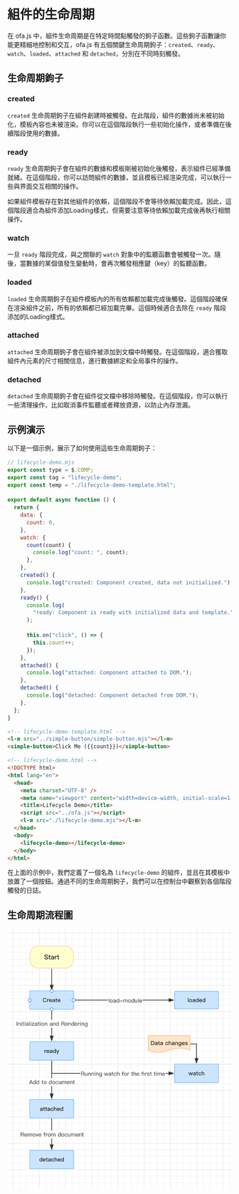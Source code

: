 # 組件的生命周期

在 ofa.js 中，組件生命周期是在特定時間點觸發的鉤子函數。這些鉤子函數讓你能更精細地控制和交互，ofa.js 有五個關鍵生命周期鉤子：`created`、`ready`、`watch`、`loaded`、`attached` 和 `detached`，分別在不同時刻觸發。

## 生命周期鉤子

### created

`created` 生命周期鉤子在組件創建時被觸發。在此階段，組件的數據尚未被初始化，模板內容也未被渲染。你可以在這個階段執行一些初始化操作，或者準備在後續階段使用的數據。

### ready

`ready` 生命周期鉤子會在組件的數據和模板剛被初始化後觸發，表示組件已經準備就緒。在這個階段，你可以訪問組件的數據，並且模板已經渲染完成，可以執行一些與界面交互相關的操作。

如果組件模板存在對其他組件的依賴，這個階段不會等待依賴加載完成。因此，這個階段適合為組件添加Loading樣式，但需要注意等待依賴加載完成後再執行相關操作。

### watch

一旦 `ready` 階段完成，與之關聯的 `watch` 對象中的監聽函數會被觸發一次。隨後，當數據的某個值發生變動時，會再次觸發相應鍵（key）的監聽函數。

### loaded

`loaded` 生命周期鉤子在組件模板內的所有依賴都加載完成後觸發。這個階段確保在渲染組件之前，所有的依賴都已經加載完畢。這個時候適合去除在 `ready` 階段添加的Loading樣式。

### attached

`attached` 生命周期鉤子會在組件被添加到文檔中時觸發。在這個階段，適合獲取組件內元素的尺寸相關信息，進行數據綁定和全局事件的操作。

### detached

`detached` 生命周期鉤子會在組件從文檔中移除時觸發。在這個階段，你可以執行一些清理操作，比如取消事件監聽或者釋放資源，以防止內存泄漏。

## 示例演示

以下是一個示例，展示了如何使用這些生命周期鉤子：

```javascript
// lifecycle-demo.mjs
export const type = $.COMP;
export const tag = "lifecycle-demo";
export const temp = "./lifecycle-demo-template.html";

export default async function () {
  return {
    data: {
      count: 0,
    },
    watch: {
      count(count) {
        console.log("count: ", count);
      },
    },
    created() {
      console.log("created: Component created, data not initialized.");
    },
    ready() {
      console.log(
        "ready: Component is ready with initialized data and template."
      );

      this.on("click", () => {
        this.count++;
      });
    },
    attached() {
      console.log("attached: Component attached to DOM.");
    },
    detached() {
      console.log("detached: Component detached from DOM.");
    },
  };
}

```

```html
<!-- lifecycle-demo-template.html -->
<l-m src="../simple-button/simple-button.mjs"></l-m>
<simple-button>Click Me ({{count}})</simple-button>
```

```html
<!-- lifecycle-demo.html -->
<!DOCTYPE html>
<html lang="en">
  <head>
    <meta charset="UTF-8" />
    <meta name="viewport" content="width=device-width, initial-scale=1.0" />
    <title>Lifecycle Demo</title>
    <script src="../ofa.js"></script>
    <l-m src="./lifecycle-demo.mjs"></l-m>
  </head>
  <body>
    <lifecycle-demo></lifecycle-demo>
  </body>
</html>
```

在上面的示例中，我們定義了一個名為 `lifecycle-demo` 的組件，並且在其模板中放置了一個按鈕。通過不同的生命周期鉤子，我們可以在控制台中觀察到各個階段觸發的日誌。

## 生命周期流程圖

<img src="../../../publics/life-cycle.png" width="512" />
